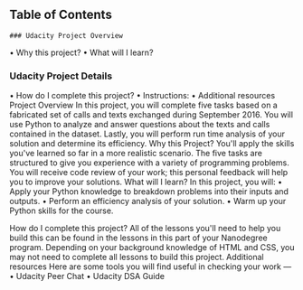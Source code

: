 ## Table of Contents
	### Udacity Project Overview
• Why this project?
•	What will I learn?
###	Udacity Project Details
•	How do I complete this project?
•	Instructions:
•	Additional resources
Project Overview
In this project, you will complete five tasks based on a fabricated set of calls and texts exchanged during September 2016. You will use Python to analyze and answer questions about the texts and calls contained in the dataset. Lastly, you will perform run time analysis of your solution and determine its efficiency.
Why this Project?
You'll apply the skills you've learned so far in a more realistic scenario. The five tasks are structured to give you experience with a variety of programming problems. You will receive code review of your work; this personal feedback will help you to improve your solutions.
What will I learn?
In this project, you will:
•	Apply your Python knowledge to breakdown problems into their inputs and outputs.
•	Perform an efficiency analysis of your solution.
•	Warm up your Python skills for the course.



How do I complete this project?
All of the lessons you'll need to help you build this can be found in the lessons in this part of your Nanodegree program.
Depending on your background knowledge of HTML and CSS, you may not need to complete all lessons to build this project. 
Additional resources
Here are some tools you will find useful in checking your work —
•	Udacity Peer Chat
•	Udacity DSA Guide


